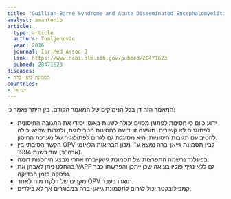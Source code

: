 ```yaml
---
title: "Guillian-Barré Syndrome and Acute Disseminated Encephalomyelitis related to the Bivalent Oral Poliovirus Vaccine"
analyst: amantonio
article:
  type: article
  authors: Tomljenovic
  year: 2016
  journal: Isr Med Assoc J
  link: https://www.ncbi.nlm.nih.gov/pubmed/28471623
  pubmed: 28471623
diseases:
- תסמונת גיאן-ברה
countries:
- ישראל
---
```


המאמר הזה דן בכל הנימוקים של המאמר הקודם. בין היתר נאמר כי:
- ידוע כיום כי חסינות לפתוגן מסוים יכולה לשנות באופן יסודי את התגובה החיסונית לפתוגנים לא קשורים. תופעה זו ידועה כחסינות הטרולוגית, ולמרות שהיא יכולה להטיב עם תגובות חיסוניות, היא מסוגלת גם לגרום לפתולוגיה של מערכת החיסון.
- הקשר הסיבתי בין OPV לבין תסמונת גייאן-ברה נמצא ע"י מכון הבריאות הלאומי (ארה"ב) עוד בשנת 1994.
- בפינלנד נרשמה התפרצות של תסמונת גייאן-ברה אחרי מבצע היחסנות דומה.
- בהחלט ניתן לאבחן את VAPP גם ללא נגיף פוליו בצואה שכן ייתכן והפרשתו כבר נפסקה בזמן הבדיקה.
- מקרים של דלקת מוח לאחר OPV תוארו בעבר.
- קמפילובקטר יכול לגרום לתסמונת גייאן-ברה במבוגרים אך לא בילדים.
